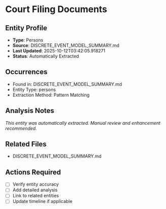 # Court Filing Documents

## Entity Profile
- **Type**: Persons
- **Source**: DISCRETE_EVENT_MODEL_SUMMARY.md
- **Last Updated**: 2025-10-12T03:42:05.918271
- **Status**: Automatically Extracted

## Occurrences
- Found in: DISCRETE_EVENT_MODEL_SUMMARY.md
- Entity Type: persons
- Extraction Method: Pattern Matching

## Analysis Notes
*This entity was automatically extracted. Manual review and enhancement recommended.*

## Related Files
- DISCRETE_EVENT_MODEL_SUMMARY.md

## Actions Required
- [ ] Verify entity accuracy
- [ ] Add detailed analysis
- [ ] Link to related entities
- [ ] Update timeline if applicable
